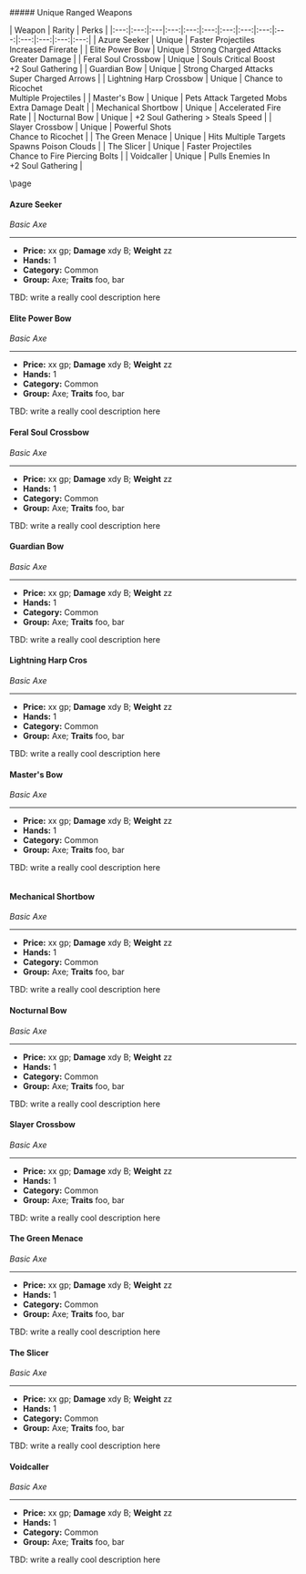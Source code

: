 
<div class='classTable wide'>
##### Unique Ranged Weapons

| Weapon | Rarity | Perks |
|:---:|:---:|:---|:---:|:---:|:---:|:---:|:---:|:---:|:---:|:---:|:---:|:---:|:---:|
| Azure Seeker                | Unique | Faster Projectiles <br> Increased Firerate | 
| Elite Power Bow             | Unique | Strong Charged Attacks <br> Greater Damage | 
| Feral Soul Crossbow         | Unique | Souls Critical Boost <br> +2 Soul Gathering | 
| Guardian Bow                | Unique | Strong Charged Attacks <br> Super Charged Arrows | 
| Lightning Harp Crossbow     | Unique | Chance to Ricochet <br> Multiple Projectiles | 
| Master's Bow                | Unique | Pets Attack Targeted Mobs <br> Extra Damage Dealt | 
| Mechanical Shortbow         | Unique | Accelerated Fire Rate | 
| Nocturnal Bow               | Unique | +2 Soul Gathering > Steals Speed | 
| Slayer Crossbow             | Unique | Powerful Shots <br> Chance to Ricochet | 
| The Green Menace            | Unique | Hits Multiple Targets <br> Spawns Poison Clouds | 
| The Slicer                  | Unique | Faster Projectiles <br> Chance to Fire Piercing Bolts | 
| Voidcaller                  | Unique | Pulls Enemies In <br> +2 Soul Gathering | 
</div>

\page

#### Azure Seeker
*Basic Axe*
___
- **Price:** xx gp; **Damage** xdy B; **Weight** zz
- **Hands:** 1
- **Category:** Common
- **Group:** Axe; **Traits** foo, bar

TBD: write a really cool description here

#### Elite Power Bow
*Basic Axe*
___
- **Price:** xx gp; **Damage** xdy B; **Weight** zz
- **Hands:** 1
- **Category:** Common
- **Group:** Axe; **Traits** foo, bar

TBD: write a really cool description here

#### Feral Soul Crossbow
*Basic Axe*
___
- **Price:** xx gp; **Damage** xdy B; **Weight** zz
- **Hands:** 1
- **Category:** Common
- **Group:** Axe; **Traits** foo, bar

TBD: write a really cool description here

#### Guardian Bow
*Basic Axe*
___
- **Price:** xx gp; **Damage** xdy B; **Weight** zz
- **Hands:** 1
- **Category:** Common
- **Group:** Axe; **Traits** foo, bar

TBD: write a really cool description here

#### Lightning Harp Cros
*Basic Axe*
___
- **Price:** xx gp; **Damage** xdy B; **Weight** zz
- **Hands:** 1
- **Category:** Common
- **Group:** Axe; **Traits** foo, bar

TBD: write a really cool description here

#### Master's Bow
*Basic Axe*
___
- **Price:** xx gp; **Damage** xdy B; **Weight** zz
- **Hands:** 1
- **Category:** Common
- **Group:** Axe; **Traits** foo, bar

TBD: write a really cool description here

```
```

#### Mechanical Shortbow
*Basic Axe*
___
- **Price:** xx gp; **Damage** xdy B; **Weight** zz
- **Hands:** 1
- **Category:** Common
- **Group:** Axe; **Traits** foo, bar

TBD: write a really cool description here

#### Nocturnal Bow
*Basic Axe*
___
- **Price:** xx gp; **Damage** xdy B; **Weight** zz
- **Hands:** 1
- **Category:** Common
- **Group:** Axe; **Traits** foo, bar

TBD: write a really cool description here

#### Slayer Crossbow
*Basic Axe*
___
- **Price:** xx gp; **Damage** xdy B; **Weight** zz
- **Hands:** 1
- **Category:** Common
- **Group:** Axe; **Traits** foo, bar

TBD: write a really cool description here

#### The Green Menace
*Basic Axe*
___
- **Price:** xx gp; **Damage** xdy B; **Weight** zz
- **Hands:** 1
- **Category:** Common
- **Group:** Axe; **Traits** foo, bar

TBD: write a really cool description here

#### The Slicer
*Basic Axe*
___
- **Price:** xx gp; **Damage** xdy B; **Weight** zz
- **Hands:** 1
- **Category:** Common
- **Group:** Axe; **Traits** foo, bar

TBD: write a really cool description here

#### Voidcaller
*Basic Axe*
___
- **Price:** xx gp; **Damage** xdy B; **Weight** zz
- **Hands:** 1
- **Category:** Common
- **Group:** Axe; **Traits** foo, bar

TBD: write a really cool description here
